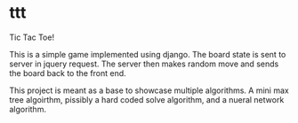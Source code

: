 # ttt
Tic Tac Toe!

This is a simple game implemented using django.  The board state is sent to server in jquery request. The server then makes random move and sends the board back to the front end.



This project is meant as a base to showcase multiple algorithms.  A mini max tree algoirthm, pissibly a hard coded solve algorithm, and a nueral network algorithm.  
